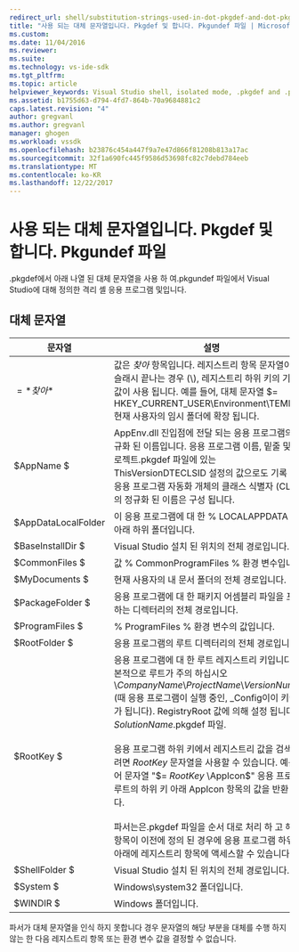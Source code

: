 ```yaml
---
redirect_url: shell/substitution-strings-used-in-dot-pkgdef-and-dot-pkgundef-files
title: "사용 되는 대체 문자열입니다. Pkgdef 및 합니다. Pkgundef 파일 | Microsoft Docs"
ms.custom: 
ms.date: 11/04/2016
ms.reviewer: 
ms.suite: 
ms.technology: vs-ide-sdk
ms.tgt_pltfrm: 
ms.topic: article
helpviewer_keywords: Visual Studio shell, isolated mode, .pkgdef and .pkgundef files
ms.assetid: b1755d63-d794-4fd7-864b-70a9684881c2
caps.latest.revision: "4"
author: gregvanl
ms.author: gregvanl
manager: ghogen
ms.workload: vssdk
ms.openlocfilehash: b23876c454a447f9a7e47d866f81208b813a17ac
ms.sourcegitcommit: 32f1a690fc445f9586d53698fc82c7debd784eeb
ms.translationtype: MT
ms.contentlocale: ko-KR
ms.lasthandoff: 12/22/2017
---
```

# <a name="substitution-strings-used-in-pkgdef-and-pkgundef-files"></a>사용 되는 대체 문자열입니다. Pkgdef 및 합니다. Pkgundef 파일
.pkgdef에서 아래 나열 된 대체 문자열을 사용 하 여.pkgundef 파일에서 Visual Studio에 대해 정의한 격리 셸 응용 프로그램 및입니다.  
  
## <a name="substitution-strings"></a>대체 문자열  
  
|문자열|설명|  
|------------|-----------------|  
|$=*찾아*$|값은 *찾아* 항목입니다. 레지스트리 항목 문자열이 백슬래시 끝나는 경우 (\\), 레지스트리 하위 키의 기본 값이 사용 됩니다. 예를 들어, 대체 문자열 $= HKEY_CURRENT_USER\Environment\TEMP$ 현재 사용자의 임시 폴더에 확장 됩니다.|  
|$AppName $|AppEnv.dll 진입점에 전달 되는 응용 프로그램의 정규화 된 이름입니다. 응용 프로그램 이름, 밑줄 및 프로젝트.pkgdef 파일에 있는 ThisVersionDTECLSID 설정의 값으로도 기록 되는 응용 프로그램 자동화 개체의 클래스 식별자 (CLSID)의 정규화 된 이름은 구성 됩니다.|  
|$AppDataLocalFolder|이 응용 프로그램에 대 한 % LOCALAPPDATA % 아래 하위 폴더입니다.|  
|$BaseInstallDir $|Visual Studio 설치 된 위치의 전체 경로입니다.|  
|$CommonFiles $|값 % CommonProgramFiles % 환경 변수입니다.|  
|$MyDocuments $|현재 사용자의 내 문서 폴더의 전체 경로입니다.|  
|$PackageFolder $|응용 프로그램에 대 한 패키지 어셈블리 파일을 포함 하는 디렉터리의 전체 경로입니다.|  
|$ProgramFiles $|% ProgramFiles % 환경 변수의 값입니다.|  
|$RootFolder $|응용 프로그램의 루트 디렉터리의 전체 경로입니다.|  
|$RootKey $|응용 프로그램에 대 한 루트 레지스트리 키입니다. 기본적으로 루트가 주의 하십시오\\*CompanyName*\\*ProjectName*\\*VersionNumber* (때 응용 프로그램이 실행 중인, _Config이이 키에 추가 됩니다). RegistryRoot 값에 의해 설정 됩니다는 *SolutionName*.pkgdef 파일.<br /><br /> 응용 프로그램 하위 키에서 레지스트리 값을 검색 하려면 $RootKey$ 문자열을 사용할 수 있습니다. 예를 들어 문자열 "$= $RootKey$ \AppIcon$" 응용 프로그램 루트의 하위 키 아래 AppIcon 항목의 값을 반환 합니다.<br /><br /> 파서는은.pkgdef 파일을 순서 대로 처리 하 고 해당 항목이 이전에 정의 된 경우에 응용 프로그램 하위 키 아래에 레지스트리 항목에 액세스할 수 있습니다.|  
|$ShellFolder $|Visual Studio 설치 된 위치의 전체 경로입니다.|  
|$System $|Windows\system32 폴더입니다.|  
|$WINDIR $|Windows 폴더입니다.|  
  
 파서가 대체 문자열을 인식 하지 못합니다 경우 문자열의 해당 부분을 대체를 수행 하지 않는 한 다음 레지스트리 항목 또는 환경 변수 값을 결정할 수 없습니다.